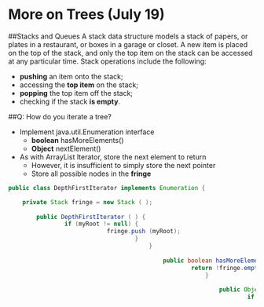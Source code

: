More on Trees (July 19)
===

##Stacks and Queues
A stack data structure models a stack of papers, or plates in a restaurant, or boxes in a garage or closet. A new item is placed on the top of the stack, and only the top item on the stack can be accessed at any particular time. Stack operations include the following:
+ **pushing** an item onto the stack;
+ accessing the **top item** on the stack;
+ **popping** the top item off the stack;
+ checking if the stack **is empty**.

##Q: How do you iterate a tree?
+ Implement java.util.Enumeration interface
    * **boolean** hasMoreElements()
    * **Object** nextElement()
+ As with ArrayList Iterator, store the next element to return
    * However, it is insufficient to simply store the next pointer
    * Store all possible nodes in the **fringe**

```java
public class DepthFirstIterator implements Enumeration {

    private Stack fringe = new Stack ( );
    
        public DepthFirstIterator ( ) {
                if (myRoot != null) {
                            fringe.push (myRoot);
                                    }
                                        }
                                        
                                            public boolean hasMoreElements ( ) {
                                                    return !fringe.empty ( );
                                                        }
                                                        
                                                            public Object nextElement ( ) {
                                                                    if (!hasMoreElements ( )) {
                                                                                throw new NoSuchElementException ("tree ran out of elements");
                                                                                        }
                                                                                                TreeNode node = (TreeNode) fringe.pop ( );
                                                                                                        if (node.myRight != null) {
                                                                                                                    fringe.push (node.myRight)}}}
